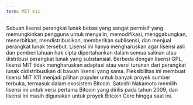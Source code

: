 ```yaml
---
term: MIT X11
---
```


Sebuah lisensi perangkat lunak bebas yang sangat permisif yang memungkinkan pengguna untuk menyalin, memodifikasi, menggabungkan, menerbitkan, mendistribusikan, memberikan sublisensi, dan menjual perangkat lunak tersebut. Lisensi ini hanya mengharuskan agar lisensi asli dan pemberitahuan hak cipta dipertahankan dalam semua salinan atau distribusi perangkat lunak yang substansial. Berbeda dengan lisensi GPL, lisensi MIT tidak mengharuskan adaptasi atau versi turunan dari perangkat lunak didistribusikan di bawah lisensi yang sama. Fleksibilitas ini membuat lisensi MIT X11 menjadi pilihan populer untuk banyak proyek sumber terbuka, termasuk dalam ekosistem Bitcoin. Satoshi Nakamoto memilih lisensi ini untuk versi pertama Bitcoin yang dirilis pada tahun 2009, dan lisensi ini masih digunakan untuk proyek Bitcoin Core hingga saat ini.